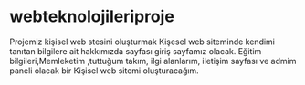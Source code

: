 # webteknolojileriproje
Projemiz kişisel web stesini oluşturmak 
Kişesel web siteminde kendimi tanıtan bilgilere ait hakkımızda sayfası giriş sayfamız olacak. Eğitim bilgileri,Memleketim ,tuttuğum takım, ilgi alanlarım, iletişim sayfası ve admim paneli olacak bir Kişisel web sitemi oluşturacağım.
